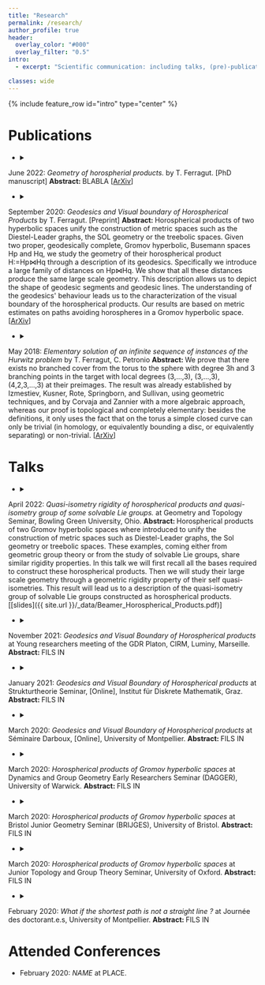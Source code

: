 ```yaml
---
title: "Research"
permalink: /research/
author_profile: true
header:
  overlay_color: "#000"
  overlay_filter: "0.5"
intro:
  - excerpt: "Scientific communication: including talks, (pre)-publications and slides when available."

classes: wide
---
```


{% include feature_row id="intro" type="center" %}

# Publications

- <details><summary>
June 2022: <i>Geometry of horospherial products.</i>
by T. Ferragut. [PhD manuscript]</summary>
<b> Abstract: </b>
BLABLA </details>
\[[ArXiv](https://arxiv.org/pdf/2009.04698)\] 

- <details><summary>
September 2020: <i>Geodesics and Visual boundary of Horospherical Products</i>
by T. Ferragut. [Preprint]</summary>
<b> Abstract: </b>
Horospherical products of two hyperbolic spaces unify the construction of metric spaces such as the Diestel-Leader graphs, the SOL geometry or the treebolic spaces. Given two proper, geodesically complete, Gromov hyperbolic, Busemann spaces Hp and Hq, we study the geometry of their horospherical product H:=Hp⋈Hq through a description of its geodesics. Specifically we introduce a large family of distances on Hp⋈Hq. We show that all these distances produce the same large scale geometry. This description allows us to depict the shape of geodesic segments and geodesic lines. The understanding of the geodesics' behaviour leads us to the characterization of the visual boundary of the horospherical products. Our results are based on metric estimates on paths avoiding horospheres in a Gromov hyperbolic space. </details>
\[[ArXiv](https://arxiv.org/pdf/2009.04698)\] 

- <details><summary>
May 2018: <i>Elementary solution of an infinite sequence of instances of the Hurwitz problem</i>
by T. Ferragut, C. Petronio</summary>
<b> Abstract: </b>
We prove that there exists no branched cover from the torus to the sphere with degree 3h and 3 branching points in the target with local degrees (3,...,3), (3,...,3), (4,2,3,...,3) at their preimages. The result was already established by Izmestiev, Kusner, Rote, Springborn, and Sullivan, using geometric techniques, and by Corvaja and Zannier with a more algebraic approach, whereas our proof is topological and completely elementary: besides the definitions, it only uses the fact that on the torus a simple closed curve can only be trivial (in homology, or equivalently bounding a disc, or equivalently separating) or non-trivial. </details>
\[[ArXiv](https://arxiv.org/pdf/1805.00305)\] 

# Talks

- <details><summary>
April 2022: <i>Quasi-isometry rigidity of horospherical products and quasi-isometry group of some solvable Lie groups.</i> at Geometry and Topology Seminar, Bowling Green University, Ohio.</summary> <b> Abstract: </b>
Horospherical products of two Gromov hyperbolic spaces where introduced to unify the construction of metric spaces such as Diestel-Leader graphs, the Sol geometry or treebolic spaces. These examples, coming either from geometric group theory or from the study of solvable Lie groups, share similar rigidity properties.
In this talk we will first recall all the bases required to construct these horospherical products. Then we will study their large scale geometry through a geometric rigidity property of their self quasi-isometries. This result will lead us to a description of the quasi-isometry group of solvable Lie groups constructed as horospherical products.</details>
\[[slides]({{ site.url }}/_data/Beamer_Horospherical_Products.pdf)\]

- <details><summary>
November 2021: <i>Geodesics and Visual Boundary of Horospherical products</i> at Young researchers meeting of the GDR Platon, CIRM, Luminy, Marseille.</summary> <b> Abstract: </b>
FILS IN</details>

- <details><summary>
January 2021: <i>Geodesics and Visual Boundary of Horospherical products</i> at Strukturtheorie Seminar, [Online], Institut für Diskrete Mathematik, Graz.</summary> <b> Abstract: </b>
FILS IN</details>

- <details><summary>
March 2020: <i>Geodesics and Visual Boundary of Horospherical products</i> at Séminaire Darboux, [Online], University of Montpellier.</summary> <b> Abstract: </b>
FILS IN</details>

- <details><summary>
March 2020: <i>Horospherical products of Gromov hyperbolic spaces</i> at Dynamics and Group Geometry Early Researchers Seminar (DAGGER), University of Warwick.</summary> <b> Abstract: </b>
FILS IN</details>

- <details><summary>
March 2020: <i>Horospherical products of Gromov hyperbolic spaces</i> at Bristol Junior Geometry Seminar (BRIJGES), University of Bristol.</summary> <b> Abstract: </b>
FILS IN</details>

- <details><summary>
March 2020: <i>Horospherical products of Gromov hyperbolic spaces</i> at Junior Topology and Group Theory Seminar, University of Oxford.</summary> <b> Abstract: </b>
FILS IN</details>

- <details><summary>
February 2020: <i>What if the shortest path is not a straight line ?</i> at Journée des doctorant.e.s, University of Montpellier.</summary> <b> Abstract: </b>
FILS IN</details>

# Attended Conferences

- February 2020: <i>NAME</i> at PLACE.
